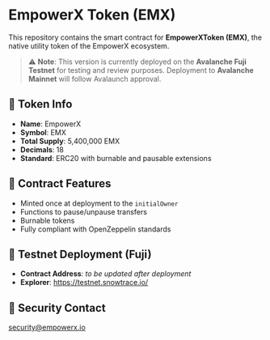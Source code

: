 # EmpowerX Token (EMX)

This repository contains the smart contract for **EmpowerXToken (EMX)**, the native utility token of the EmpowerX ecosystem.

> ⚠️ **Note**: This version is currently deployed on the **Avalanche Fuji Testnet** for testing and review purposes. Deployment to **Avalanche Mainnet** will follow Avalaunch approval.

## 🔹 Token Info

- **Name**: EmpowerX
- **Symbol**: EMX
- **Total Supply**: 5,400,000 EMX
- **Decimals**: 18
- **Standard**: ERC20 with burnable and pausable extensions

## 🧱 Contract Features

- Minted once at deployment to the `initialOwner`
- Functions to pause/unpause transfers
- Burnable tokens
- Fully compliant with OpenZeppelin standards

## 🔗 Testnet Deployment (Fuji)

- **Contract Address**: _to be updated after deployment_
- **Explorer**: https://testnet.snowtrace.io/

## 📩 Security Contact

security@empowerx.io
